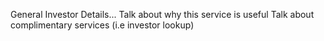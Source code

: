 General Investor Details...
Talk about why this service is useful
Talk about complimentary services (i.e investor lookup)